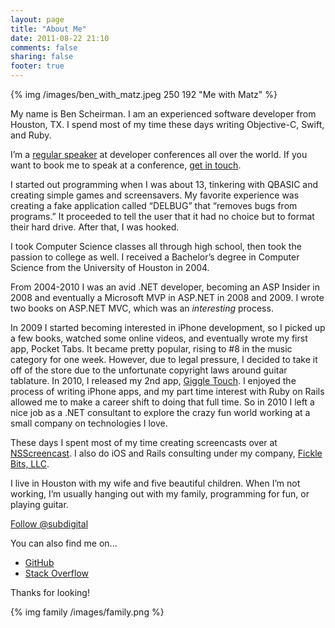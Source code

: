 ```yaml
---
layout: page
title: "About Me"
date: 2011-08-22 21:10
comments: false
sharing: false
footer: true
---
```


{% img /images/ben_with_matz.jpeg 250 192 "Me with Matz" %}

My name is Ben Scheirman. I am an experienced software developer from Houston, TX. I spend most
of my time these days writing Objective-C, Swift, and Ruby.

I’m a [regular speaker](/speaking) at developer conferences all over the world. If you want to 
book me to speak at a conference, [get in touch](mailto:ben@scheirman.com&subject=Speaking).

I started out programming when I was about 13, tinkering with QBASIC and creating simple games and screensavers. My favorite
experience was creating a fake application called “DELBUG” that “removes bugs from programs.” 
It proceeded to tell the user that it had no choice but to format their hard drive. After that, I was hooked.

I took Computer Science classes all through high school, then took the passion to college as well. 
I received a Bachelor’s degree in Computer Science from the University of Houston in 2004.

From 2004-2010 I was an avid .NET developer, becoming an ASP Insider in 2008 and eventually a Microsoft MVP in ASP.NET in 2008 and 2009.
I wrote two books on ASP.NET MVC, which was an _interesting_ process.

In 2009 I started becoming interested in iPhone development, so I picked up a few books, watched some online videos, and eventually wrote 
my first app, Pocket Tabs. It became pretty popular, rising to #8 in the music category for one week. However, due to legal pressure, I 
decided to take it off of the store due to the unfortunate copyright laws around guitar tablature. In 2010, I released my 2nd app, [Giggle Touch](http://giggletouch.com).
I enjoyed the process of writing iPhone apps, and my part time interest with Ruby on Rails allowed me to make a career shift to doing that full time.  So in 2010 I left 
a nice job as a .NET consultant to explore the crazy fun world working at a small company on technologies I love.

These days I spent most of my time creating screencasts over at [NSScreencast](http://nsscreencast.com). I also do iOS and Rails consulting under my company, [Fickle Bits, LLC](http://ficklebits.com).

I live in Houston with my wife and five beautiful children. When I’m not working, I’m usually hanging out with my family, programming for fun, or playing guitar.

<a href="https://twitter.com/subdigital" class="twitter-follow-button" data-show-count="false" data-size="large" data-dnt="true">Follow @subdigital</a>
<script>!function(d,s,id){var js,fjs=d.getElementsByTagName(s)[0],p=/^http:/.test(d.location)?'http':'https';if(!d.getElementById(id)){js=d.createElement(s);js.id=id;js.src=p+'://platform.twitter.com/widgets.js';fjs.parentNode.insertBefore(js,fjs);}}(document, 'script', 'twitter-wjs');</script>

You can also find me on...

- [GitHub](http://github.com/subdigital)
- [Stack Overflow](http://stackoverflow.com/users/3381/ben-scheirman)

Thanks for looking!

{% img family /images/family.png %}
